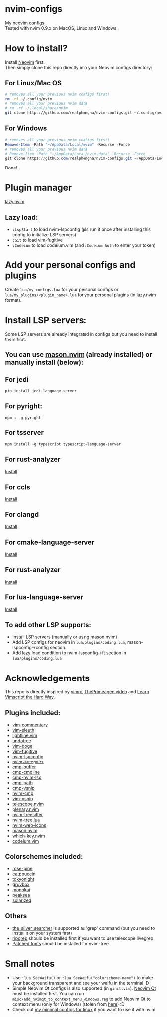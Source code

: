 # nvim-configs
My neovim configs.  
Tested with nvim 0.9.x on MacOS, Linux and Windows.

# How to install?
Install [Neovim](https://github.com/neovim/neovim/releases/tag/stable) first.  
Then simply clone this repo directly into your Neovim configs directory:

## For Linux/Mac OS
```bash
# removes all your previous nvim configs first!
rm -rf ~/.config/nvim
# removes all your previous nvim data
# rm -rf ~/.local/share/nvim
git clone https://github.com/realphongha/nvim-configs.git ~/.config/nvim
```
## For Windows
```powershell
# removes all your previous nvim configs first!
Remove-Item -Path "~/AppData/Local/nvim" -Recurse -Force
# removes all your previous nvim data 
# Remove-Item -Path "~/AppData/Local/nvim-data" -Recurse -Force
git clone https://github.com/realphongha/nvim-configs.git ~/AppData/Local/nvim
```

Done!

# Plugin manager
[lazy.nvim](https://github.com/folke/lazy.nvim)
## Lazy load:
* `:LspStart` to load nvim-lspconfig (pls run it once after installing this config to initialize LSP servers)
* `:Git` to load vim-fugitive
* `:Codeium` to load codeium.vim (and `:Codeium Auth` to enter your token)

# Add your personal configs and plugins
Create `lua/my_configs.lua` for your personal configs or 
`lua/my_plugins/<plugin_name>.lua` for your personal plugins (in lazy.nvim format).

# Install LSP servers:
Some LSP servers are already integrated in configs but you need to install
them first.
## You can use [mason.nvim](https://github.com/williamboman/mason.nvim) (already installed) or manually install (below):
## For jedi
`pip install jedi-language-server`
## For pyright:
`npm i -g pyright`  
## For tsserver
`npm install -g typescript typescript-language-server`
## For rust-analyzer
[Install](https://rust-analyzer.github.io/manual.html#rust-analyzer-language-server-binary)
## For ccls
[Install](https://github.com/MaskRay/ccls/wiki)
## For clangd
[Install](https://clangd.llvm.org/installation.html)
## For cmake-language-server
[Install](https://github.com/regen100/cmake-language-server)
## For rust-analyzer
[Install](https://github.com/rust-lang/rust-analyzer)
## For lua-language-server
[Install](https://luals.github.io/#neovim-install) 
## To add other LSP supports:
* Install LSP servers (manually or using mason.nvim)
* Add LSP configs for neovim in `lua/plugins/coding.lua`, mason-lspconfig->config section.
* Add lazy load condition to nvim-lspconfig->ft section in `lua/plugins/coding.lua`

# Acknowledgements
This repo is directly inspired by [vimrc](https://github.com/amix/vimrc), 
[ThePrimeagen video](https://www.youtube.com/watch?v=w7i4amO_zaE) and 
[Learn Vimscript the Hard Way](https://learnvimscriptthehardway.stevelosh.com/).  
## Plugins included:
* [vim-commentary](https://github.com/tpope/vim-commentary)
* [vim-sleuth](https://github.com/tpope/vim-sleuth)
* [lightline.vim](https://github.com/itchyny/lightline.vim)
* [undotree](https://github.com/mbbill/undotree.git)
* [vim-doge](https://github.com/kkoomen/vim-doge.git)
* [vim-fugitive](https://github.com/tpope/vim-fugitive.git)
* [nvim-lspconfig](https://github.com/neovim/nvim-lspconfig)
* [nvim-autopairs](https://github.com/windwp/nvim-autopairs)
* [cmp-buffer](https://github.com/hrsh7th/cmp-buffer)
* [cmp-cmdline](https://github.com/hrsh7th/cmp-cmdline)
* [cmp-nvim-lsp](https://github.com/hrsh7th/cmp-nvim-lsp)
* [cmp-path](https://github.com/hrsh7th/cmp-path)
* [cmp-vsnip](https://github.com/hrsh7th/cmp-vsnip)
* [nvim-cmp](https://github.com/hrsh7th/nvim-cmp)
* [vim-vsnip](https://github.com/hrsh7th/vim-vsnip)
* [telescope.nvim](https://github.com/nvim-telescope/telescope.nvim)
* [plenary.nvim](https://github.com/nvim-lua/plenary.nvim.git)
* [nvim-treesitter](https://github.com/nvim-treesitter/nvim-treesitter)
* [nvim-tree.lua](https://github.com/nvim-tree/nvim-tree.lua)
* [nvim-web-icons](https://github.com/nvim-tree/nvim-web-devicons)
* [mason.nvim](https://github.com/williamboman/mason.nvim)
* [which-key.nvim](https://github.com/folke/which-key.nvim)
* [codeium.vim](https://github.com/Exafunction/codeium.vim)
## Colorschemes included:
* [rose-pine](https://github.com/rose-pine/neovim.git)
* [catppuccin](https://github.com/catppuccin/nvim)
* [tokyonight](https://github.com/folke/tokyonight.nvim)
* [gruvbox](https://github.com/morhetz/gruvbox)
* [monokai](https://github.com/sickill/vim-monokai)
* [peaksea](https://github.com/vim-scripts/peaksea)
* [solarized](https://github.com/altercation/vim-colors-solarized)
## Others
* [the_silver_searcher](https://github.com/ggreer/the_silver_searcher) is 
supported as 'grep' command (but you need to install it on your system first)
* [ripgrep](https://github.com/BurntSushi/ripgrep#installation) should be
installed first if you want to use telescope livegrep
* [Patched fonts](https://www.nerdfonts.com/) should be installed for nvim-tree

# Small notes
* Use `:lua SeeWaifu()` or `:lua SeeWaifu("colorscheme-name")` to make your background transparent and see your waifu
in the terminal :D
* Simple Neovim Qt configs is also supported (in `ginit.vim`). 
[Neovim Qt](https://github.com/equalsraf/neovim-qt) must be installed first. 
You can run `misc/add_nvimqt_to_context_menu_windows.reg` to add Neovim Qt to
context menu (only for Windows) (stolen from [here](https://github.com/neovim/neovim/issues/7222#issuecomment-927413185)) :D
* Check out [my minimal configs for tmux](https://gist.github.com/realphongha/abbc89ad908d94afa054049b64eb7917) if you want to use it with nvim
